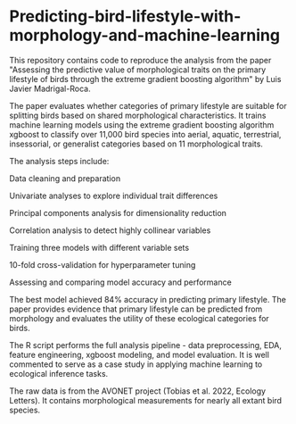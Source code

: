 # Predicting-bird-lifestyle-with-morphology-and-machine-learning

This repository contains code to reproduce the analysis from the paper "Assessing the predictive value of morphological traits on the primary lifestyle of birds through the extreme gradient boosting algorithm" by Luis Javier Madrigal-Roca.

The paper evaluates whether categories of primary lifestyle are suitable for splitting birds based on shared morphological characteristics. It trains machine learning models using the extreme gradient boosting algorithm xgboost to classify over 11,000 bird species into aerial, aquatic, terrestrial, insessorial, or generalist categories based on 11 morphological traits.

The analysis steps include:

Data cleaning and preparation

Univariate analyses to explore individual trait differences

Principal components analysis for dimensionality reduction

Correlation analysis to detect highly collinear variables

Training three models with different variable sets

10-fold cross-validation for hyperparameter tuning

Assessing and comparing model accuracy and performance

The best model achieved 84% accuracy in predicting primary lifestyle. The paper provides evidence that primary lifestyle can be predicted from morphology and evaluates the utility of these ecological categories for birds.

The R script performs the full analysis pipeline - data preprocessing, EDA, feature engineering, xgboost modeling, and model evaluation. It is well commented to serve as a case study in applying machine learning to ecological inference tasks.

The raw data is from the AVONET project (Tobias et al. 2022, Ecology Letters). It contains morphological measurements for nearly all extant bird species.

